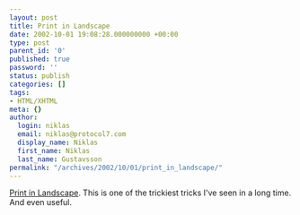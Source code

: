 ```yaml
---
layout: post
title: Print in Landscape
date: 2002-10-01 19:08:28.000000000 +00:00
type: post
parent_id: '0'
published: true
password: ''
status: publish
categories: []
tags:
- HTML/XHTML
meta: {}
author:
  login: niklas
  email: niklas@protocol7.com
  display_name: Niklas
  first_name: Niklas
  last_name: Gustavsson
permalink: "/archives/2002/10/01/print_in_landscape/"
---
```

[Print in Landscape](http://home.tampabay.rr.com/bmerkey/examples/landscape-test.html). This is one of the trickiest tricks I've seen in a long time. And even useful.

